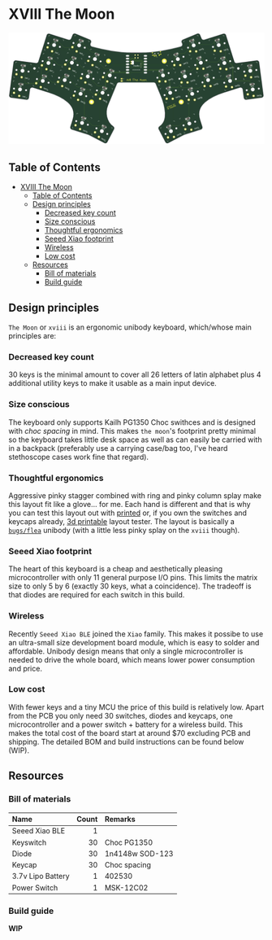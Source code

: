 # XVIII The Moon

![The Moon render](images/the_moon-render.png)

## Table of Contents
- [XVIII The Moon](#xviii-the-moon)
  - [Table of Contents](#table-of-contents)
  - [Design principles](#design-principles)
    - [Decreased key count](#decreased-key-count)
    - [Size conscious](#size-conscious)
    - [Thoughtful ergonomics](#thoughtful-ergonomics)
    - [Seeed Xiao footprint](#seeed-xiao-footprint)
    - [Wireless](#wireless)
    - [Low cost](#low-cost)
  - [Resources](#resources)
    - [Bill of materials](#bill-of-materials)
    - [Build guide](#build-guide)


## Design principles

`The Moon` or `xviii` is an ergonomic unibody keyboard, which/whose main
principles are:

### Decreased key count

30 keys is the minimal amount to cover all 26 letters of latin alphabet plus
4 additional utility keys to make it usable as a main input device.

### Size conscious

The keyboard only supports Kailh PG1350 Choc swithces and is designed with
*choc spacing* in mind. This makes `the moon`'s footprint pretty minimal so the
keyboard takes little desk space as well as can easily be carried with in
a backpack (preferably use a carrying case/bag too, I've heard stethoscope
cases work fine that regard).

### Thoughtful ergonomics

Aggressive pinky stagger combined with ring and pinky column splay make this
layout fit like a glove... for me. Each hand is different and that is why you
can test this layout out with [printed]() or, if you own the switches and
keycaps already, [3d printable]() layout tester. The layout is basically
a [`bugs/flea`](https://github.com/jimmerricks/bugs#flea-v01) unibody (with
a little less pinky splay on the `xviii` though). 

### Seeed Xiao footprint

The heart of this keyboard is a cheap and aesthetically pleasing
microcontroller with only 11 general purpose I/O pins. This limits the matrix
size to only 5 by 6 (exactly 30 keys, what a coincidence). The tradeoff is that
diodes are required for each switch in this build.

### Wireless

Recently `Seeed Xiao BLE` joined the `Xiao` family. This makes it possibe to
use an ultra-small size development board module, which is easy to solder and
affordable. Unibody design means that only a single microcontroller is needed
to drive the whole board, which means lower power consumption and price.

### Low cost

With fewer keys and a tiny MCU the price of this build is relatively low. Apart
from the PCB you only need 30 switches, diodes and keycaps, one microcontroller
and a power switch + battery for a wireless build. This makes the total cost of
the board start at around \$70 excluding PCB and shipping. The detailed BOM and
build instructions can be found below (WIP).

## Resources

### Bill of materials

| Name                | Count   | Remarks           |
| :------------------ | ------: | :---------------- |
| Seeed Xiao BLE      | 1       |                   |
| Keyswitch           | 30      | Choc PG1350       |
| Diode               | 30      | 1n4148w SOD-123   |
| Keycap              | 30      | Choc spacing      |
| 3.7v Lipo Battery   | 1       | 402530            |
| Power Switch        | 1       | MSK-12C02         |

### Build guide

**WIP**
